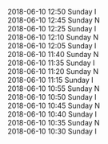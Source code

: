 2018-06-10 12:50 Sunday  I  
2018-06-10 12:45 Sunday  N  
2018-06-10 12:25 Sunday  I  
2018-06-10 12:10 Sunday  N  
2018-06-10 12:05 Sunday  I  
2018-06-10 11:40 Sunday  N  
2018-06-10 11:35 Sunday  I  
2018-06-10 11:20 Sunday  N  
2018-06-10 11:15 Sunday  I  
2018-06-10 10:55 Sunday  N  
2018-06-10 10:50 Sunday  I  
2018-06-10 10:45 Sunday  N  
2018-06-10 10:40 Sunday  I  
2018-06-10 10:35 Sunday  N  
2018-06-10 10:30 Sunday  I  
